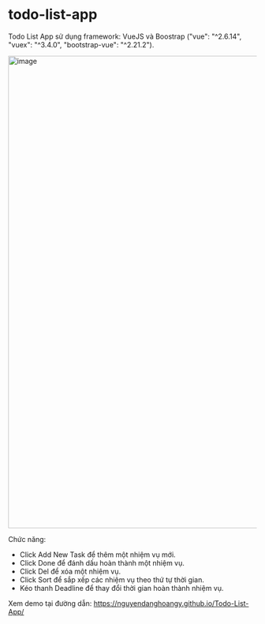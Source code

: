 # todo-list-app
Todo List App sử dụng framework: VueJS và Boostrap ("vue": "^2.6.14", "vuex": "^3.4.0", "bootstrap-vue": "^2.21.2").

<img width="958" alt="image" src="https://user-images.githubusercontent.com/80016805/162869150-11bed0c0-d04f-4310-a41c-41a278866593.png">

Chức năng:
+ Click Add New Task để thêm một nhiệm vụ mới.
+ Click Done để đánh dấu hoàn thành một nhiệm vụ.
+ Click Del để xóa một nhiệm vụ.
+ Click Sort để sắp xếp các nhiệm vụ theo thứ tự thời gian.
+ Kéo thanh Deadline để thay đổi thời gian hoàn thành nhiệm vụ.

Xem demo tại đường dẫn: https://nguyendanghoangy.github.io/Todo-List-App/
